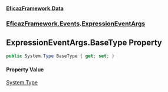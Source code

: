 #### [EficazFramework.Data](EficazFrameworkData.md 'EficazFramework Data')
### [EficazFramework.Events](EficazFrameworkData.md#EficazFramework.Events 'EficazFramework.Events').[ExpressionEventArgs](EficazFramework.Events/ExpressionEventArgs.md 'EficazFramework.Events.ExpressionEventArgs')

## ExpressionEventArgs.BaseType Property

```csharp
public System.Type BaseType { get; set; }
```

#### Property Value
[System.Type](https://docs.microsoft.com/en-us/dotnet/api/System.Type 'System.Type')